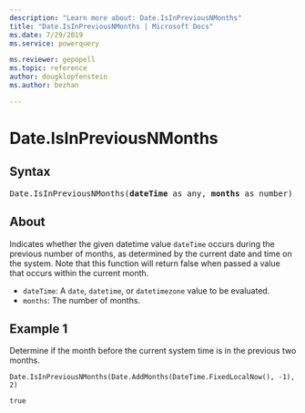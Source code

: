 ```yaml
---
description: "Learn more about: Date.IsInPreviousNMonths"
title: "Date.IsInPreviousNMonths | Microsoft Docs"
ms.date: 7/29/2019
ms.service: powerquery

ms.reviewer: gepopell
ms.topic: reference
author: dougklopfenstein
ms.author: bezhan

---
```

# Date.IsInPreviousNMonths

## Syntax

<pre>
Date.IsInPreviousNMonths(<b>dateTime</b> as any, <b>months</b> as number) as nullable logical
</pre>

## About
Indicates whether the given datetime value `dateTime` occurs during the previous number of months, as determined by the current date and time on the system. Note that this function will return false when passed a value that occurs within the current month. <ul> <li><code>dateTime</code>: A <code>date</code>, <code>datetime</code>, or <code>datetimezone</code> value to be evaluated.</li> <li><code>months</code>: The number of months.</li> </ul>

## Example 1
Determine if the month before the current system time is in the previous two months.

```powerquery-m
Date.IsInPreviousNMonths(Date.AddMonths(DateTime.FixedLocalNow(), -1), 2)
```

`true`
